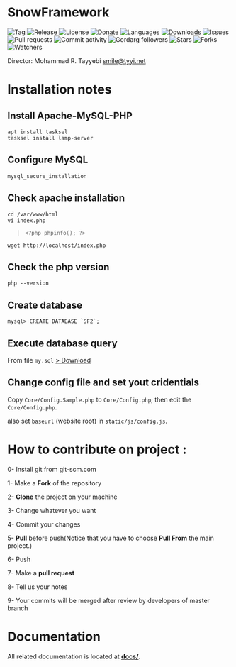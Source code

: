 SnowFramework
===

![Tag](https://img.shields.io/github/tag-date/Gordarg/SnowFramework.svg)
![Release](https://img.shields.io/github/release/Gordarg/SnowFramework.svg)
![License](https://img.shields.io/github/license/Gordarg/SnowFramework.svg)
[![Donate](https://img.shields.io/badge/give-donation-yellow.svg)](https://zarinp.al/@tayyebi)
![Languages](https://img.shields.io/github/languages/count/Gordarg/SnowFramework.svg
)
![Downloads](https://img.shields.io/github/downloads/Gordarg/SnowFramework/total.svg)
![Issues](https://img.shields.io/github/issues/Gordarg/SnowFramework.svg)
![Pull requests](https://img.shields.io/github/issues-pr/Gordarg/SnowFramework.svg)
![Commit activity](https://img.shields.io/github/commit-activity/w/Gordarg/SnowFramework.svg)
![Gordarg followers](https://img.shields.io/github/followers/Gordarg.svg?style=social)
![Stars](https://img.shields.io/github/stars/Gordarg/SnowFramework.svg?style=social)
![Forks](https://img.shields.io/github/forks/Gordarg/SnowFramework.svg?style=social)
![Watchers](https://img.shields.io/github/watchers/Gordarg/SnowFramework.svg?style=social)

Director: Mohammad R. Tayyebi <smile@tyyi.net>



# Installation notes

## Install Apache-MySQL-PHP

```
apt install tasksel
tasksel install lamp-server
```

## Configure MySQL

```
mysql_secure_installation
```

## Check apache installation

```
cd /var/www/html
vi index.php
```
> `<?php phpinfo(); ?>`
```
wget http://localhost/index.php
```

## Check the php version

```
php --version
```

## Create database

```
mysql> CREATE DATABASE `SF2`;
```

## Execute database query

From file `my.sql` [ > Download](docs/Download/my.sql)

## Change config file and set yout cridentials

Copy `Core/Config.Sample.php` to `Core/Config.php`;
then edit the `Core/Config.php`.

also set `baseurl` (website root) in `static/js/config.js`.

# **How to contribute on project :**

0- Install git from git-scm.com

1- Make a **Fork** of the repository

2- **Clone** the project on your machine

3- Change whatever you want

4- Commit your changes

5- **Pull** before push(Notice that you have to choose **Pull From** the main project.)

6- Push

7- Make a **pull request**

8- Tell us your notes

9- Your commits will be merged after review by developers of master branch

# Documentation
All related documentation is located at **[docs/](http://gordarg.github.io/SF)**.


